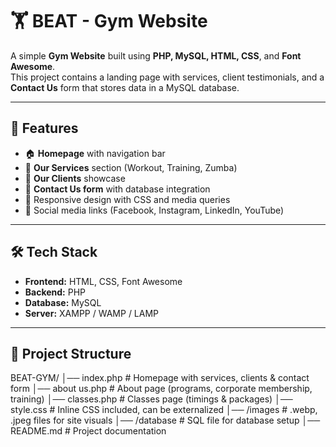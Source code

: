 # 🏋️ BEAT - Gym Website  

A simple **Gym Website** built using **PHP, MySQL, HTML, CSS**, and **Font Awesome**.  
This project contains a landing page with services, client testimonials, and a **Contact Us** form that stores data in a MySQL database.  

---

## 🚀 Features
- 🏠 **Homepage** with navigation bar  
- 💪 **Our Services** section (Workout, Training, Zumba)  
- 👥 **Our Clients** showcase  
- 📩 **Contact Us form** with database integration  
- 🎨 Responsive design with CSS and media queries  
- 🔗 Social media links (Facebook, Instagram, LinkedIn, YouTube)  

---

## 🛠️ Tech Stack
- **Frontend:** HTML, CSS, Font Awesome  
- **Backend:** PHP  
- **Database:** MySQL  
- **Server:** XAMPP / WAMP / LAMP  

---

## 📂 Project Structure
BEAT-GYM/
│── index.php # Homepage with services, clients & contact form
│── about us.php # About page (programs, corporate membership, training)
│── classes.php # Classes page (timings & packages)
│── style.css # Inline CSS included, can be externalized
│── /images # .webp, .jpeg files for site visuals
│── /database # SQL file for database setup
│── README.md # Project documentation